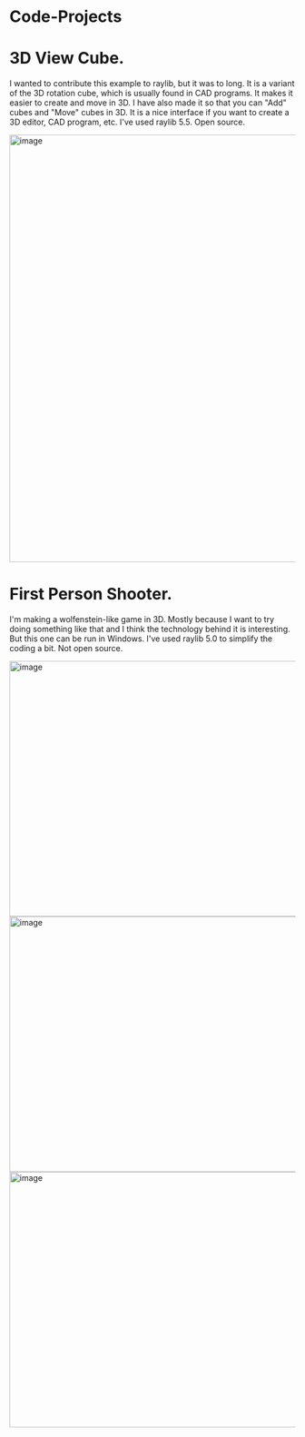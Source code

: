# Code-Projects
# 3D View Cube.
I wanted to contribute this example to raylib, but it was to long. 
It is a variant of the 3D rotation cube, which is usually found in CAD programs. It makes it easier to create and move in 3D. 
I have also made it so that you can "Add" cubes and "Move" cubes in 3D. It is a nice interface if you want to create a 3D editor, 
CAD program, etc. I've used raylib 5.5. Open source.

<img width="1285" height="753" alt="image" src="https://github.com/user-attachments/assets/dcc081d8-e4fb-4dcb-899f-5202252fe1af" />

# First Person Shooter.
I'm making a wolfenstein-like game in 3D. 
Mostly because I want to try doing something like that and I think the technology behind it is interesting. 
But this one can be run in Windows. I've used raylib 5.0 to simplify the coding a bit. Not open source.

<img width="800" height="450" alt="image" src="https://github.com/user-attachments/assets/69a7a5b5-0a5b-43ac-b361-e09059b93a70" />

<img width="800" height="450" alt="image" src="https://github.com/user-attachments/assets/ee501f1b-08b8-4c15-9e95-6a006655800f" />

<img width="800" height="450" alt="image" src="https://github.com/user-attachments/assets/46633284-fef8-4dd2-8c21-142645917ea5" />


